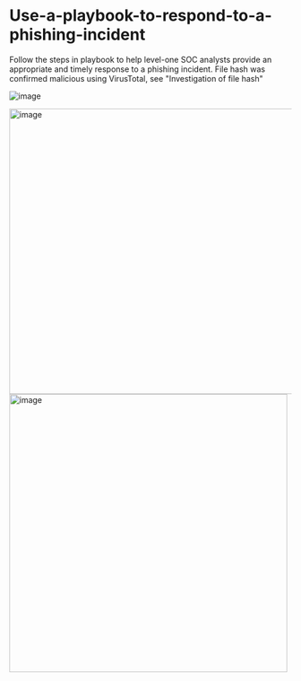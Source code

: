 # Use-a-playbook-to-respond-to-a-phishing-incident
Follow the steps in playbook to help level-one SOC analysts provide an appropriate and timely response to a phishing incident.
File hash was confirmed malicious using VirusTotal, see "Investigation of file hash"

![image](https://github.com/jli149/Use-a-playbook-to-respond-to-a-phishing-incident/assets/52467584/7f82ba91-1f67-4b2a-998f-36923d709571)

<img width="509" alt="image" src="https://github.com/jli149/Use-a-playbook-to-respond-to-a-phishing-incident/assets/52467584/a514025c-9e00-4fdc-8677-8384344fbf2b">

<img width="496" alt="image" src="https://github.com/jli149/Use-a-playbook-to-respond-to-a-phishing-incident/assets/52467584/45479ee7-53dc-471e-8d37-6b8e163e45ed">
